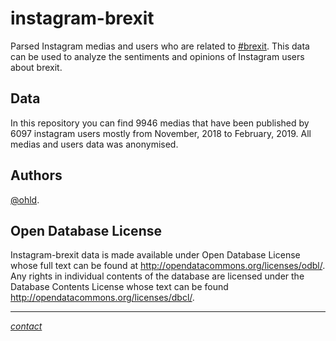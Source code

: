 # instagram-brexit
Parsed Instagram medias and users who are related to [#brexit](https://en.wikipedia.org/wiki/Brexit). 
This data can be used to analyze the sentiments and opinions of Instagram users about brexit.

## Data 
In this repository you can find 9946 medias that have been published by 6097 instagram users mostly from November, 2018 to February, 2019. All medias and users data was anonymised. 

## Authors
[@ohld](https://github.com/ohld).

## Open Database License
Instagram-brexit data is made available under Open Database License whose full text can be found at http://opendatacommons.org/licenses/odbl/. Any rights in individual contents of the database are licensed under the Database Contents License whose text can be found http://opendatacommons.org/licenses/dbcl/.

---
[*contact*](mailto:danokhlopkov@gmail.com)
